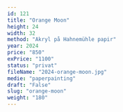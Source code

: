 ```yaml
---
id: 121
title: "Orange Moon"
height: 24
width: 32
method: "Akryl på Hahnemühle papir"
year: 2024
price: "850"
exPrice: "1100"
status: "privat"
fileName: "2024-orange-moon.jpg"
medie: "paperpainting"
draft: "False"
slug: "orange-moon"
weight: "180"
---
```

